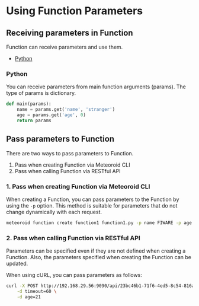 # Using Function Parameters

## Receiving parameters in Function

Function can receive parameters and use them.

- [Python](#python)

### Python

You can receive parameters from main function arguments (params).
The type of params is dictionary.

```python
def main(params):
    name = params.get('name', 'stranger')
    age = params.get('age', 0)
    return params
```


## Pass parameters to Function

There are two ways to pass parameters to Function.

1. Pass when creating Function via Meteoroid CLI
2. Pass when calling Function via RESTful API

### 1. Pass when creating Function via Meteoroid CLI

When creating a Function, you can pass parameters to the Function by using the `-p` option.
This method is suitable for parameters that do not change dynamically with each request.

```bash
meteoroid function create function1 function1.py -p name FIWARE -p age 23
```

### 2. Pass when calling Function via RESTful API

Parameters can be specified even if they are not defined when creating a Function.
Also, the parameters specified when creating the Function can be updated.

When using cURL, you can pass parameters as follows:

```bash
curl -X POST http://192.168.29.56:9090/api/23bc46b1-71f6-4ed5-8c54-816aa4f8c502/endpoint1/function1 \
    -d timeout=60 \
    -d age=21
```
